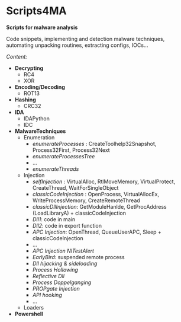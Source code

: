 # Scripts4MA
**Scripts for malware analysis**

Code snippets, implementing and detection malware techniques, automating unpacking routines, extracting configs, IOCs...

_Content:_

- **Decrypting**
    - RC4
    - XOR
- **Encoding/Decoding**
    - ROT13
- **Hashing**
    - CRC32
- **IDA**
    - IDAPython
    - IDC
- **MalwareTechniques**
    - Enumeration
        - *enumerateProcesses* : CreateToolhelp32Snapshot, Process32First, Process32Next
        - *enumerateProcessesTree*
        - ...
        - *enumerateThreads*
    - Injection
        - *selfInjection* : VirtualAlloc, RtlMoveMemory, VirtualProtect, CreateThread, WaitForSingleObject
        - *classicCodeInjection* : OpenProcess, VirtualAllocEx, WriteProcessMemory, CreateRemoteThread
        - *classicDllInjection*: GetModuleHanlde, GetProcAddress (LoadLibraryA) + classicCodeInjection
        - *Dll1*: code in main
        - *Dll2*: code in export function
        - *APC Injection*: OpenThread, QueueUserAPC, Sleep + classicCodeInjection
        - ...
        - *APC Injection NlTestAlert*
        - *EarlyBird*: suspended remote process
        - *Dll hijacking & sideloading*
        - *Process Hollowing*
        - *Reflective Dll*
        - *Process Doppelganging*
        - *PROPgate Injection*
        - *API hooking*
        - ...
    - Loaders
- **Powershell**
